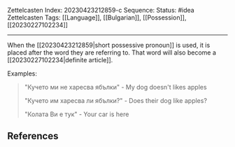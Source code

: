 Zettelcasten Index: 20230423212859-c
Sequence:
Status: #idea
Zettelcasten Tags:  [[Language]], [[Bulgarian]], [[Possession]], [[20230227102234]]

---

When the [[20230423212859|short possessive pronoun]] is used, it is placed after the word they are referring to. That word will also become a [[20230227102234|definite article]].

Examples:
> "Кучето ми не харесва ябълки" - My dog doesn't likes apples
> 
> "Кучето им харесва ли ябълки?" - Does their dog like apples?
> 
> "Колата Ви е тук" - Your car is here

## References